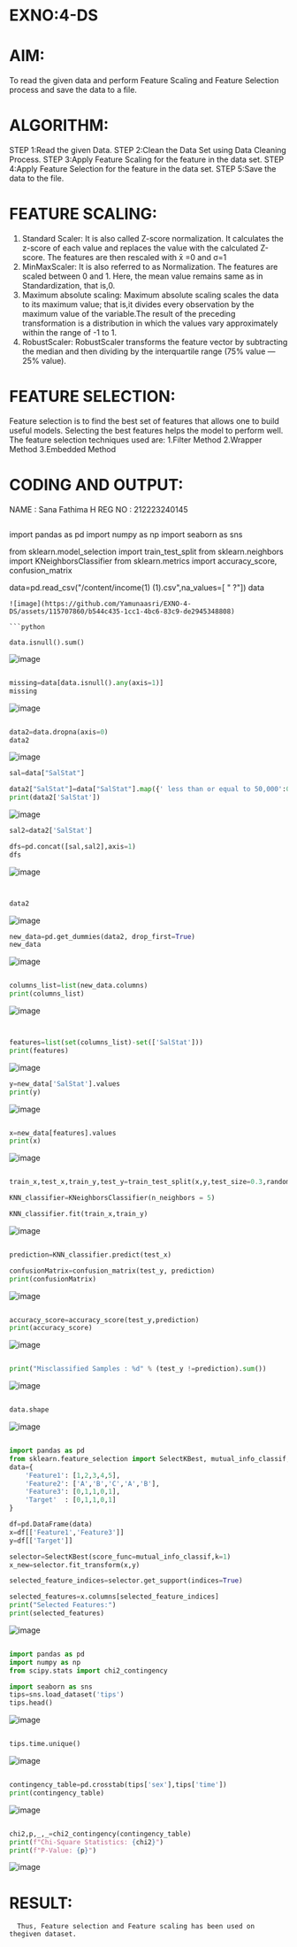 # EXNO:4-DS
# AIM:
To read the given data and perform Feature Scaling and Feature Selection process and save the
data to a file.

# ALGORITHM:
STEP 1:Read the given Data.
STEP 2:Clean the Data Set using Data Cleaning Process.
STEP 3:Apply Feature Scaling for the feature in the data set.
STEP 4:Apply Feature Selection for the feature in the data set.
STEP 5:Save the data to the file.

# FEATURE SCALING:
1. Standard Scaler: It is also called Z-score normalization. It calculates the z-score of each value and replaces the value with the calculated Z-score. The features are then rescaled with x̄ =0 and σ=1
2. MinMaxScaler: It is also referred to as Normalization. The features are scaled between 0 and 1. Here, the mean value remains same as in Standardization, that is,0.
3. Maximum absolute scaling: Maximum absolute scaling scales the data to its maximum value; that is,it divides every observation by the maximum value of the variable.The result of the preceding transformation is a distribution in which the values vary approximately within the range of -1 to 1.
4. RobustScaler: RobustScaler transforms the feature vector by subtracting the median and then dividing by the interquartile range (75% value — 25% value).

# FEATURE SELECTION:
Feature selection is to find the best set of features that allows one to build useful models. Selecting the best features helps the model to perform well.
The feature selection techniques used are:
1.Filter Method
2.Wrapper Method
3.Embedded Method

# CODING AND OUTPUT:
NAME : Sana Fathima H 
REG NO : 212223240145
```
```
import pandas as pd
import numpy as np
import seaborn as sns

from sklearn.model_selection import train_test_split
from sklearn.neighbors import KNeighborsClassifier
from sklearn.metrics import accuracy_score, confusion_matrix

data=pd.read_csv("/content/income(1) (1).csv",na_values=[ " ?"])
data
```
![image](https://github.com/Yamunaasri/EXNO-4-DS/assets/115707860/b544c435-1cc1-4bc6-83c9-de2945348808)

```python

data.isnull().sum()
```
![image](https://github.com/Yamunaasri/EXNO-4-DS/assets/115707860/40b1ab98-5a1a-41a1-b943-102b7c4cabed)
```python

missing=data[data.isnull().any(axis=1)]
missing
```
![image](https://github.com/Yamunaasri/EXNO-4-DS/assets/115707860/a5fe88ab-c993-4c97-b249-cffea5a21a54)
```python

data2=data.dropna(axis=0)
data2
```
![image](https://github.com/Yamunaasri/EXNO-4-DS/assets/115707860/40a10680-63a6-4f18-87ae-517ceda76ca9)
```python
sal=data["SalStat"]

data2["SalStat"]=data["SalStat"].map({' less than or equal to 50,000':0,' greater than 50,000':1})
print(data2['SalStat'])
```
![image](https://github.com/Yamunaasri/EXNO-4-DS/assets/115707860/e59ce957-1bdc-4455-97a5-15d66108b864)
```python
sal2=data2['SalStat']

dfs=pd.concat([sal,sal2],axis=1)
dfs
```
![image](https://github.com/Yamunaasri/EXNO-4-DS/assets/115707860/f8435063-835b-4eba-af2e-c46c67ea55e9)
```python


data2
```
![image](https://github.com/Yamunaasri/EXNO-4-DS/assets/115707860/c034e83a-8e21-400e-bc40-103e3da86d0e)
```python
new_data=pd.get_dummies(data2, drop_first=True)
new_data
```
![image](https://github.com/Yamunaasri/EXNO-4-DS/assets/115707860/f21819e3-a5bd-47e6-b1b7-9bc08b64bed9)
```python

columns_list=list(new_data.columns)
print(columns_list)
```
![image](https://github.com/Yamunaasri/EXNO-4-DS/assets/115707860/8af6f5ce-4d99-4ed6-9371-730aeaa5a56b)
```python


features=list(set(columns_list)-set(['SalStat']))
print(features)
```
![image](https://github.com/Yamunaasri/EXNO-4-DS/assets/115707860/5f31a677-7d30-417a-8044-d5db741cafbf)
```python
y=new_data['SalStat'].values
print(y)
```
![image](https://github.com/Yamunaasri/EXNO-4-DS/assets/115707860/f4c779af-4c87-449e-9daa-be5d8d275212)
```python

x=new_data[features].values
print(x)
```
![image](https://github.com/Yamunaasri/EXNO-4-DS/assets/115707860/4154db03-4c87-4b98-a13b-964f19bee9b0)
```python

train_x,test_x,train_y,test_y=train_test_split(x,y,test_size=0.3,random_state=0)

KNN_classifier=KNeighborsClassifier(n_neighbors = 5)

KNN_classifier.fit(train_x,train_y)
```
![image](https://github.com/Yamunaasri/EXNO-4-DS/assets/115707860/e5e02520-eb39-436c-ac2e-e43048c1d672)
```python

prediction=KNN_classifier.predict(test_x)

confusionMatrix=confusion_matrix(test_y, prediction)
print(confusionMatrix)
```
![image](https://github.com/Yamunaasri/EXNO-4-DS/assets/115707860/a6eedfe3-aedd-4500-958f-6faafd54f464)
```python

accuracy_score=accuracy_score(test_y,prediction)
print(accuracy_score)
```
![image](https://github.com/Yamunaasri/EXNO-4-DS/assets/115707860/0e56ff41-2f35-4d01-b479-53547391567b)
```python

print("Misclassified Samples : %d" % (test_y !=prediction).sum())
```
![image](https://github.com/Yamunaasri/EXNO-4-DS/assets/115707860/4af5ed3f-362a-40c6-a438-c89f31584e51)
```python

data.shape
```
![image](https://github.com/Yamunaasri/EXNO-4-DS/assets/115707860/1986f990-26e6-4b42-acfc-b2a6e52f8042)
```python

import pandas as pd
from sklearn.feature_selection import SelectKBest, mutual_info_classif, f_classif
data={
    'Feature1': [1,2,3,4,5],
    'Feature2': ['A','B','C','A','B'],
    'Feature3': [0,1,1,0,1],
    'Target'  : [0,1,1,0,1]
}

df=pd.DataFrame(data)
x=df[['Feature1','Feature3']]
y=df[['Target']]

selector=SelectKBest(score_func=mutual_info_classif,k=1)
x_new=selector.fit_transform(x,y)

selected_feature_indices=selector.get_support(indices=True)

selected_features=x.columns[selected_feature_indices]
print("Selected Features:")
print(selected_features)
```
![image](https://github.com/Yamunaasri/EXNO-4-DS/assets/115707860/20777b0d-3cdb-4ae9-80e4-1f76ed093191)
```python

import pandas as pd
import numpy as np
from scipy.stats import chi2_contingency

import seaborn as sns
tips=sns.load_dataset('tips')
tips.head()
```
![image](https://github.com/Yamunaasri/EXNO-4-DS/assets/115707860/6d6f7ff2-b1da-4568-9cd1-cb6fa9553cd6)
```python

tips.time.unique()
```
![image](https://github.com/Yamunaasri/EXNO-4-DS/assets/115707860/f77bc757-8a31-4a5d-be15-5a447e6549c6)
```python

contingency_table=pd.crosstab(tips['sex'],tips['time'])
print(contingency_table)
```
![image](https://github.com/Yamunaasri/EXNO-4-DS/assets/115707860/06365e9f-f51b-4cf6-ab04-8a136726a025)
```python

chi2,p,_,_=chi2_contingency(contingency_table)
print(f"Chi-Square Statistics: {chi2}")
print(f"P-Value: {p}")
```
![image](https://github.com/Yamunaasri/EXNO-4-DS/assets/115707860/6adc4da7-421c-458f-9ec6-f6158aa6f731)

# RESULT:
      Thus, Feature selection and Feature scaling has been used on thegiven dataset.
